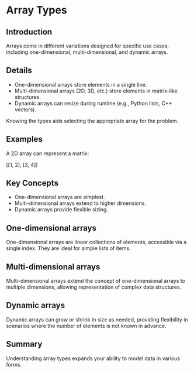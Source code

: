 # Array Types

## Introduction
Arrays come in different variations designed for specific use cases, including one-dimensional, multi-dimensional, and dynamic arrays.

## Details
- One-dimensional arrays store elements in a single line.
- Multi-dimensional arrays (2D, 3D, etc.) store elements in matrix-like structures.
- Dynamic arrays can resize during runtime (e.g., Python lists, C++ vectors).

Knowing the types aids selecting the appropriate array for the problem.

## Examples
A 2D array can represent a matrix:

[[1, 2],
 [3, 4]]

## Key Concepts
- One-dimensional arrays are simplest.  
- Multi-dimensional arrays extend to higher dimensions.  
- Dynamic arrays provide flexible sizing.

## One-dimensional arrays
One-dimensional arrays are linear collections of elements, accessible via a single index. They are ideal for simple lists of items.

## Multi-dimensional arrays
Multi-dimensional arrays extend the concept of one-dimensional arrays to multiple dimensions, allowing representation of complex data structures.

## Dynamic arrays
Dynamic arrays can grow or shrink in size as needed, providing flexibility in scenarios where the number of elements is not known in advance.

## Summary
Understanding array types expands your ability to model data in various forms.
